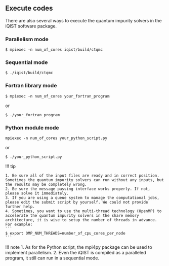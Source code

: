## Execute codes

There are also several ways to execute the quantum impurity solvers in the iQIST software package.

### Parallelism mode

```
$ mpiexec -n num_of_cores iqist/build/ctqmc
```

### Sequential mode

```
$ ./iqist/build/ctqmc
```

### Fortran library mode

```
$ mpiexec -n num_of_cores your_fortran_program
```

or

```
$ ./your_fortran_program
```

### Python module mode

```
mpiexec -n num_of_cores your_python_script.py
```

or

```
$ ./your_python_script.py
```

!!! tip

    1. Be sure all of the input files are ready and in correct position. Sometimes the quantum impurity solvers can run without any inputs, but the results may be completely wrong.
    2. Be sure the message passing interface works properly. If not, please solve it immediately.
    3. If you are using a queue system to manage the computational jobs, please edit the submit script by yourself. We could not provide further help.
    4. Sometimes, you want to use the multi-thread technology (OpenMP) to accelerate the quantum impurity solvers in the share memory architecture, it is wise to setup the number of threads in advance. For example:
    ```
    $ export OMP_NUM_THREADS=number_of_cpu_cores_per_node
    ```

!!! note
    1. As for the Python script, the mpi4py package can be used to implement parallelism.
    2. Even the iQIST is compiled as a paralleled program, it still can run in a sequential mode.